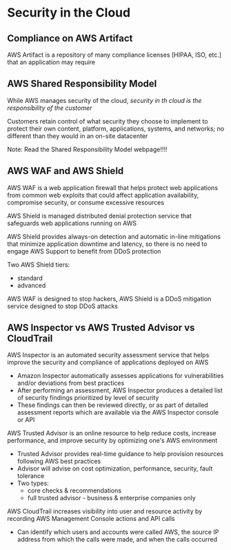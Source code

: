 # Security in the Cloud # 

## Compliance on AWS Artifact ## 

AWS Artifact is a repository of many compliance licenses [HIPAA, ISO, etc.] that an application may require 

## AWS Shared Responsibility Model ## 
While AWS manages security of the cloud, _security in th cloud is the responsibility of the customer_ 

Customers retain control of what security they choose to implement to protect their own content, platform, applications, systems, and networks; no different than they would in an on-site datacenter 

Note: Read the Shared Responsibility Model webpage!!!! 

## AWS WAF and AWS Shield ## 
AWS WAF is a web application firewall that helps protect web applications from common web exploits that could affect application availability, compromise security, or consume excessive resources 

AWS Shield is managed distributed denial protection service that safeguards web applications running on AWS 

AWS Shield provides always-on detection and automatic in-line mitigations that minimize application downtime and latency, so there is no need to engage AWS Support to benefit from DDoS protection 

Two AWS Shield tiers: 
* standard 
* advanced 

AWS WAF is designed to stop hackers, AWS Shield is a DDoS mitigation service designed to stop DDoS attacks 

## AWS Inspector vs AWS Trusted Advisor vs CloudTrail ## 
AWS Inspector is an automated security assessment service that helps improve the security and compliance of applications deployed on AWS 
* Amazon Inspector automatically assesses applications for vulnerabilities and/or deviations from best practices 
* After performing an assessment, AWS Inspector produces a detailed list of security findings prioritized by level of security 
* These findings can then be reviewed directly, or as part of detailed assessment reports which are available via the AWS Inspector console or API 

AWS Trusted Advisor is an online resource to help reduce costs, increase performance, and improve security by optimizing one's AWS environment 
* Trusted Advisor provides real-time guidance to help provision resources following AWS best practices 
* Advisor will advise on cost optimization, performance, security, fault tolerance 
* Two types: 
    * core checks & recommendations 
    * full trusted advisor - business & enterprise companies only 

AWS CloudTrail increases visibility into user and resource activity by recording AWS Management Console actions and API calls 
* Can identify which users and accounts were called AWS, the source IP address from which the calls were made, and when the calls occurred 

